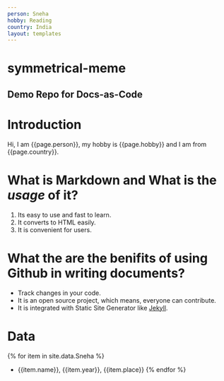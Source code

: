 ```yaml
---
person: Sneha
hobby: Reading
country: India
layout: templates
---
```


# symmetrical-meme
## Demo Repo for Docs-as-Code

# Introduction
Hi, I am {{page.person}}, my hobby is {{page.hobby}} and I am from {{page.country}}.


# What is **Markdown** and What is the _usage_ of it?
1. Its easy to use and fast to learn.
1. It converts to HTML easily.
1. It is convenient for users.


# What the are the benifits of using Github in writing documents? 
- Track changes in your code.
- It is an open source project, which means, everyone can contribute.
- It is integrated with Static Site Generator like [Jekyll](https://jekyllrb.com/).


# Data

{% for item in site.data.Sneha %}
- {{item.name}}, {{item.year}}, {{item.place}}
{% endfor %}
